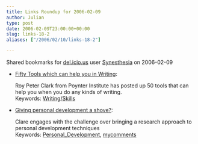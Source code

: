 ```yaml
---
title: Links Roundup for 2006-02-09
author: Julian
type: post
date: 2006-02-09T23:00:00+00:00
slug: links-18-2 
aliases: ["/2006/02/10/links-18-2"]

---
```

Shared bookmarks for [del.icio.us][1] user  [Synesthesia][2] on 2006-02-09

  * [Fifty Tools which can help you in Writing][3]:
  
    Roy Peter Clark from Poynter Institute has posted up 50 tools that can help you when you do any kinds of writing.   
    Keywords: [Writing/Skills][4]
  * [Giving personal development a shove?][5]:
  
    Clare engages with the challenge over bringing a research approach to personal development techniques   
    Keywords: [Personal_Development][6], [mycomments][7]

 [1]: https://del.icio.us/
 [2]: https://del.icio.us/synesthesia
 [3]: https://www.lifehack.org/articles/lifehack/fifty-50-tools-which-can-help-you-in-writing.html "https://www.lifehack.org/articles/lifehack/fifty-50-tools-which-can-help-you-in-writing.html"
 [4]: https://del.icio.us/synesthesia/Writing/Skills
 [5]: https://www.selfworks.net/blog/doesitworkdiary/2006/02/giving-personal-development-shove.html#comments "https://www.selfworks.net/blog/doesitworkdiary/2006/02/giving-personal-development-shove.html#comments"
 [6]: https://del.icio.us/synesthesia/Personal_Development
 [7]: https://del.icio.us/synesthesia/mycomments